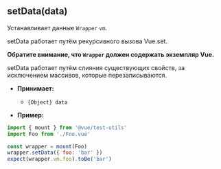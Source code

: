## setData(data)

Устанавливает данные `Wrapper` `vm`.

setData работает путём рекурсивного вызова Vue.set.

**Обратите внимание, что `Wrapper` должен содержать экземпляр Vue.**

setData работает путём слияния существующих свойств, за исключением массивов, которые перезаписываются.

- **Принимает:**

  - `{Object} data`

- **Пример:**

```js
import { mount } from '@vue/test-utils'
import Foo from './Foo.vue'

const wrapper = mount(Foo)
wrapper.setData({ foo: 'bar' })
expect(wrapper.vm.foo).toBe('bar')
```
